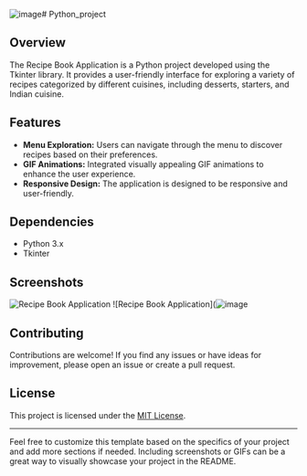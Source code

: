 ![image](https://github.com/srija-24/Python_project/assets/120472473/26a6cbfb-ebe6-42ab-8653-94bbc876bf54)# Python_project
## Overview

The Recipe Book Application is a Python project developed using the Tkinter library. It provides a user-friendly interface for exploring a variety of recipes categorized by different cuisines, including desserts, starters, and Indian cuisine.

## Features

- **Menu Exploration:** Users can navigate through the menu to discover recipes based on their preferences.
- **GIF Animations:** Integrated visually appealing GIF animations to enhance the user experience.
- **Responsive Design:** The application is designed to be responsive and user-friendly.

## Dependencies

- Python 3.x
- Tkinter

## Screenshots

![Recipe Book Application](![image](https://github.com/srija-24/Python_project/assets/120472473/479394b7-db34-409a-9035-d92012003044)
)
![Recipe Book Application](![image](https://github.com/srija-24/Python_project/assets/120472473/2b7f7e5e-bc37-4246-bee2-ae675636be1e)




## Contributing

Contributions are welcome! If you find any issues or have ideas for improvement, please open an issue or create a pull request.

## License

This project is licensed under the [MIT License](LICENSE).

---

Feel free to customize this template based on the specifics of your project and add more sections if needed. Including screenshots or GIFs can be a great way to visually showcase your project in the README.

